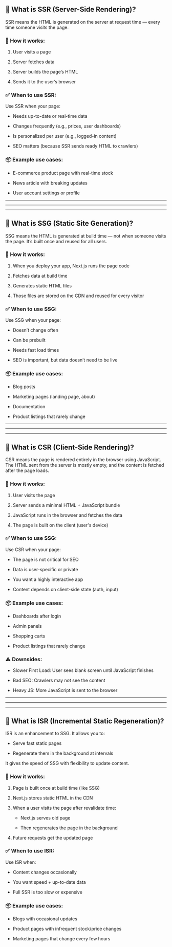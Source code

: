 ## 🧠 What is SSR (Server-Side Rendering)?

SSR means the HTML is generated on the server at request time — every time someone visits the page.

### 🔄 How it works:

1. User visits a page

2. Server fetches data

3. Server builds the page’s HTML

4. Sends it to the user’s browser

### ✅ When to use SSR:

Use SSR when your page:

- Needs up-to-date or real-time data

- Changes frequently (e.g., prices, user dashboards)

- Is personalized per user (e.g., logged-in content)

- SEO matters (because SSR sends ready HTML to crawlers)

### 📦 Example use cases:

- E-commerce product page with real-time stock

- News article with breaking updates

- User account settings or profile

---

---

---

## 🧠 What is SSG (Static Site Generation)?

SSG means the HTML is generated at build time — not when someone visits the page. It’s built once and reused for all users.

### 🔄 How it works:

1. When you deploy your app, Next.js runs the page code

2. Fetches data at build time

3. Generates static HTML files

4. Those files are stored on the CDN and reused for every visitor

### ✅ When to use SSG:

Use SSG when your page:

- Doesn’t change often

- Can be prebuilt

- Needs fast load times

- SEO is important, but data doesn’t need to be live

### 📦 Example use cases:

- Blog posts

- Marketing pages (landing page, about)

- Documentation

- Product listings that rarely change

---

---

---

## 🧠 What is CSR (Client-Side Rendering)?

CSR means the page is rendered entirely in the browser using JavaScript. The HTML sent from the server is mostly empty, and the content is fetched after the page loads.

### 🔄 How it works:

1. User visits the page

2. Server sends a minimal HTML + JavaScript bundle

3. JavaScript runs in the browser and fetches the data

4. The page is built on the client (user's device)

### ✅ When to use SSG:

Use CSR when your page:

- The page is not critical for SEO

- Data is user-specific or private

- You want a highly interactive app

- Content depends on client-side state (auth, input)

### 📦 Example use cases:

- Dashboards after login

- Admin panels

- Shopping carts

- Product listings that rarely change

### ⚠ Downsides:

- Slower First Load: User sees blank screen until JavaScript finishes

- Bad SEO: Crawlers may not see the content

- Heavy JS: More JavaScript is sent to the browser


---

---

---

## 🧠 What is ISR (Incremental Static Regeneration)?

ISR is an enhancement to SSG. It allows you to:

- Serve fast static pages

- Regenerate them in the background at intervals

It gives the speed of SSG with flexibility to update content.

### 🔄 How it works:

1. Page is built once at build time (like SSG)

2. Next.js stores static HTML in the CDN

3. When a user visits the page after revalidate time:

    - Next.js serves old page

    - Then regenerates the page in the background

4. Future requests get the updated page

### ✅ When to use ISR:

Use ISR when:

- Content changes occasionally

- You want speed + up-to-date data

- Full SSR is too slow or expensive

### 📦 Example use cases:

- Blogs with occasional updates

- Product pages with infrequent stock/price changes

- Marketing pages that change every few hours

